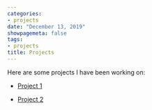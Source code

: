 ```yaml
---
categories:
- projects
date: "December 13, 2019"
showpagemeta: false
tags:
- projects
title: Projects
---
```

Here are some projects I have been working on:

- [Project 1](/Project1/)

- [Project 2](/Project2/)